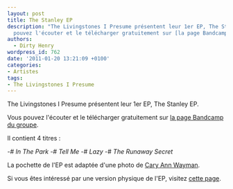 ```yaml
---
layout: post
title: The Stanley EP
description: "The Livingstones I Presume présentent leur 1er EP, The Stanley EP.\r\n\r\nVous
  pouvez l'écouter et le télécharger gratuitement sur [la page Bandcamp du groupe](http://thelivingstonesipresume.bandcamp.com/)."
authors:
  - Dirty Henry
wordpress_id: 762
date: '2011-01-20 13:21:09 +0100'
categories:
- Artistes
tags:
- The Livingstones I Presume
---
```

The Livingstones I Presume présentent leur 1er EP, The Stanley EP.

Vous pouvez l'écouter et le télécharger gratuitement sur [la page Bandcamp du groupe](http://thelivingstonesipresume.bandcamp.com/).

Il contient 4 titres :

-# *In The Park*
-# *Tell Me*
-# *Lazy*
-# *The Runaway Secret*

<object data="http://bandcamp.com/EmbeddedPlayer/album=3803626780/size=venti/bgcol=FFFFFF/linkcol=4285BB//" type="text/html" classid="clsid:D27CDB6E-AE6D-11cf-96B8-444553540000" width="400" height="100"><param name="movie" value="http://bandcamp.com/EmbeddedPlayer/album=3803626780/size=venti/bgcol=FFFFFF/linkcol=4285BB//"><param name="quality" value="high"><param name="allowNetworking" value="always"><param name="wmode" value="transparent"><param name="bgcolor" value="#FFFFFF"><param name="allowScriptAccess" value="never"><object data="http://bandcamp.com/EmbeddedPlayer/album=3803626780/size=venti/bgcol=FFFFFF/linkcol=4285BB//" type="text/html" width="400" height="100"></object></object>

La pochette de l'EP est adaptée d'une photo de [Cary Ann Wayman](www.flickr.com/photos/yyellowbird/).

Si vous êtes intéressé par une version physique de l'EP, visitez [cette page](952).
